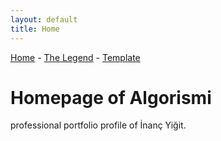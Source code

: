 ```yaml
---
layout: default
title: Home
---
```


<a href="index">Home</a> -
<a href="legend">The Legend</a> -
<a href="example-page">Template</a>

# Homepage of Algorismi
professional portfolio profile of İnanç Yiğit.
